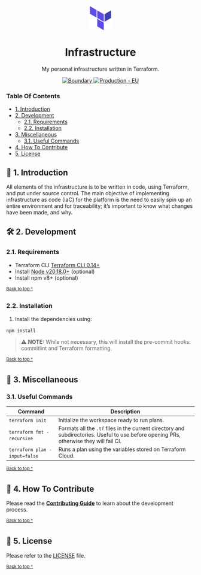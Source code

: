 <p align="center">
  <img alt="Terraform logo" src=".github/assets/logo@128x128.png" style="padding-top: 15px" height="64" />
</p>

<h1 align="center">
  Infrastructure
</h1>

<p align="center">
  My personal infrastructure written in Terraform.
</p>

<p align="center">
  <a href="https://github.com/kieranroneill/infrastructure/actions/workflows/boundary.yml">
    <img src="https://github.com/kieranroneill/infrastructure/actions/workflows/boundary.yml/badge.svg?branch=main" alt="Boundary" />
  </a>
  <a href="https://github.com/kieranroneill/infrastructure/actions/workflows/production_eu.yml">
    <img src="https://github.com/kieranroneill/infrastructure/actions/workflows/production_eu.yml/badge.svg?branch=main" alt="Production - EU" />
  </a>
</p>

### Table Of Contents

* [1. Introduction](#-1-introduction)
* [2. Development](#-2-development)
  - [2.1. Requirements](#21-requirements)
  - [2.2. Installation](#22-installation)
* [3. Miscellaneous](#-3-miscellaneous)
  - [3.1. Useful Commands](#31-useful-commands)
* [4. How To Contribute](#-4-how-to-contribute)
* [5. License](#-5-license)

## 🎉 1. Introduction

All elements of the infrastructure is to be written in code, using Terraform, and put under source control. The main objective of implementing infrastructure as code (IaC) for the platform is the need to easily spin up an entire environment and for traceability; it’s important to know what changes have been made, and why.

## 🛠 2. Development

### 2.1. Requirements

* Terraform CLI [Terraform CLI 0.14+][terraform]
* Install [Node v20.18.0+][node] (optional)
* Install npm v8+ (optional)

<sup>[Back to top ^][table-of-contents]</sup>

### 2.2. Installation

1. Install the dependencies using:

```shell
npm install
```

> ⚠️ **NOTE:** While not necessary, this will install the pre-commit hooks: commitlint and Terraform formatting.

<sup>[Back to top ^][table-of-contents]</sup>

## 📑 3. Miscellaneous

### 3.1. Useful Commands

| Command                       | Description                                                                                                                             |
|-------------------------------|-----------------------------------------------------------------------------------------------------------------------------------------|
| `terraform init`              | Initialize the workspace ready to run plans.                                                                                            |
| `terraform fmt -recursive`    | Formats all the `.tf` files in the current directory and subdirectories. Useful to use before opening PRs, otherwise they will fail CI. |
| `terraform plan -input=false` | Runs a plan using the variables stored on Terraform Cloud.                                                                              |

<sup>[Back to top ^][table-of-contents]</sup>

## 👏 4. How To Contribute

Please read the [**Contributing Guide**][contribute] to learn about the development process.

<sup>[Back to top ^][table-of-contents]</sup>

## 📄 5. License

Please refer to the [LICENSE][license] file.

<sup>[Back to top ^][table-of-contents]</sup>

<!-- Links -->
[contribute]: ./CONTRIBUTING.md
[license]: ./LICENSE
[node]: https://nodejs.org/en/
[terraform]: https://www.terraform.io/downloads.html
[table-of-contents]: #table-of-contents

